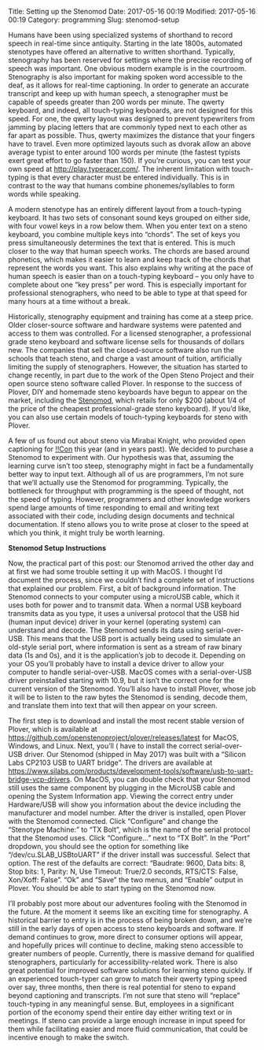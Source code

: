 Title: Setting up the Stenomod
Date: 2017-05-16 00:19
Modified: 2017-05-16 00:19
Category: programming
Slug: stenomod-setup


Humans have been using specialized systems of shorthand to record speech in real-time since antiquity. Starting in the late 1800s, automated stenotypes have offered an alternative to written shorthand. Typically, stenography has been reserved for settings where the precise recording of speech was important. One obvious modern example is in the courtroom. Stenography is also important for making spoken word accessible to the deaf, as it allows for real-time captioning. In order to generate an accurate transcript and keep up with human speech, a stenographer must be capable of speeds greater than 200 words per minute. The qwerty keyboard, and indeed, all touch-typing keyboards, are not designed for this speed. For one, the qwerty layout was designed to prevent typewriters from jamming by placing letters that are commonly typed next to each other as far apart as possible. Thus, qwerty maximizes the distance that your fingers have to travel. Even more optimized layouts such as dvorak allow an above average typist to enter around 100 words per minute (the fastest typists exert great effort to go faster than 150). If you’re curious, you can test your own speed at <http://play.typeracer.com/>. The inherent limitation with touch-typing is that every character must be entered individually. This is in contrast to the way that humans combine phonemes/syllables to form words while speaking.

A modern stenotype has an entirely different layout from a touch-typing keyboard. It has two sets of consonant sound keys grouped on either side, with four vowel keys in a row below them. When you enter text on a steno keyboard, you combine multiple keys into “chords”. The set of keys you press simultaneously determines the text that is entered. This is much closer to the way that human speech works. The chords are based around phonetics, which makes it easier to learn and keep track of the chords that represent the words you want. This also explains why writing at the pace of human speech is easier than on a touch-typing keyboard – you only have to complete about one “key press” per word. This is especially important for professional stenographers, who need to be able to type at that speed for many hours at a time without a break.

Historically, stenography equipment and training has come at a steep price. Older closer-source software and hardware systems were patented and access to them was controlled. For a licensed stenographer, a professional grade steno keyboard and software license sells for thousands of dollars new. The companies that sell the closed-source software also run the schools that teach steno, and charge a vast amount of tuition, artificially limiting the supply of stenographers. However, the situation has started to change recently, in part due to the work of the Open Steno Project and their open source steno software called Plover. In response to the success of Plover, DIY and homemade steno keyboards have begun to appear on the market, including the [Stenomod](https://stenomod.blogspot.com/), which retails for only $200 (about 1/4 of the price of the cheapest professional-grade steno keyboard). If you’d like, you can also use certain models of touch-typing keyboards for steno with Plover.

A few of us found out about steno via Mirabai Knight, who provided open captioning for [!!Con](http://bangbangcon.com/) this year (and in years past). We decided to purchase a Stenomod to experiment with. Our hypothesis was that, assuming the learning curve isn’t too steep, stenography might in fact be a fundamentally better way to input text. Although all of us are programmers, I’m not sure that we’ll actually use the Stenomod for programming. Typically, the bottleneck for throughput with programming is the speed of thought, not the speed of typing. However, programmers and other knowledge workers spend large amounts of time responding to email and writing text associated with their code, including design documents and technical documentation. If steno allows you to write prose at closer to the speed at which you think, it might truly be worth learning.

**Stenomod Setup Instructions**

Now, the practical part of this post: our Stenomod arrived the other day and at first we had some trouble setting it up with MacOS. I thought I’d document the process, since we couldn’t find a complete set of instructions that explained our problem. First, a bit of background information. The Stenomod connects to your computer using a microUSB cable, which it uses both for power and to transmit data. When a normal USB keyboard transmits data as you type, it uses a universal protocol that the USB hid (human input device) driver in your kernel (operating system) can understand and decode. The Stenomod sends its data using serial-over-USB. This means that the USB port is actually being used to simulate an old-style serial port, where information is sent as a stream of raw binary data (1s and 0s), and it is the application’s job to decode it. Depending on your OS you’ll probably have to install a device driver to allow your computer to handle serial-over-USB. MacOS comes with a serial-over-USB driver preinstalled starting with 10.9, but it isn’t the correct one for the current version of the Stenomod. You’ll also have to install Plover, whose job it will be to listen to the raw bytes the Stenomod is sending, decode them, and translate them into text that will then appear on your screen.

The first step is to download and install the most recent stable version of Plover, which is available at <https://github.com/openstenoproject/plover/releases/latest> for MacOS, Windows, and Linux. Next, you’ll ( have to install the correct serial-over-USB driver. Our Stenomod (shipped in May 2017) was built with a “Silicon Labs CP2103 USB to UART bridge”. The drivers are available at <https://www.silabs.com/products/development-tools/software/usb-to-uart-bridge-vcp-drivers>. On MacOS, you can double check that your Stenomod still uses the same component by plugging in the MicroUSB cable and opening the System Information app. Viewing the correct entry under Hardware/USB will show you information about the device including the manufacturer and model number. After the driver is installed, open Plover with the Stenomod connected. Click “Configure” and change the “Stenotype Machine:” to “TX Bolt”, which is the name of the serial protocol that the Stenomod uses. Click “Configure…” next to “TX Bolt”. In the “Port” dropdown, you should see the option for something like “/dev/cu.SLAB_USBtoUART” if the driver install was successful. Select that option. The rest of the defaults are correct: “Baudrate: 9600, Data bits: 8, Stop bits: 1, Parity: N, Use Timeout: True/2.0 seconds, RTS/CTS: False, Xon/Xoff: False”. “Ok” and “Save” the two menus, and “Enable” output in Plover. You should be able to start typing on the Stenomod now.

I’ll probably post more about our adventures fooling with the Stenomod in the future. At the moment it seems like an exciting time for stenography. A historical barrier to entry is in the process of being broken down, and we’re still in the early days of open access to steno keyboards and software. If demand continues to grow, more direct to consumer options will appear, and hopefully prices will continue to decline, making steno accessible to greater numbers of people. Currently, there is massive demand for qualified stenographers, particularly for accessibility-related work. There is also great potential for improved software solutions for learning steno quickly. If an experienced touch-typer can grow to match their qwerty typing speed over say, three months, then there is real potential for steno to expand beyond captioning and transcripts. I’m not sure that steno will “replace” touch-typing in any meaningful sense. But, employees in a significant portion of the economy spend their entire day either writing text or in meetings. If steno can provide a large enough increase in input speed for them while facilitating easier and more fluid communication, that could be incentive enough to make the switch.